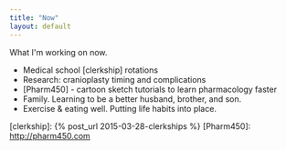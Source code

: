 ```yaml
---
title: "Now"
layout: default
---
```


What I'm working on now.

* Medical school [clerkship] rotations
* Research: cranioplasty timing and complications
* [Pharm450] - cartoon sketch tutorials to learn pharmacology faster
* Family.  Learning to be a better husband, brother, and son.
* Exercise & eating well.  Putting life habits into place.



[clerkship]: {% post_url 2015-03-28-clerkships %}
[Pharm450]: http://pharm450.com

